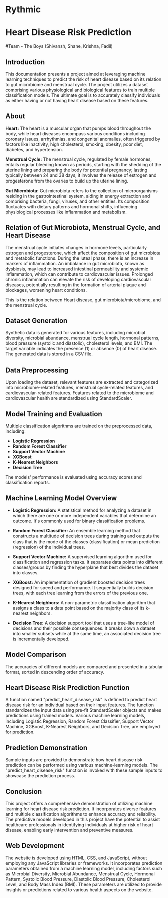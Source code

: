 # Rythmic
# Heart Disease Risk Prediction

#Team - The Boys (Shivansh, Shane, Krishna, Fadil)

## Introduction

This documentation presents a project aimed at leveraging machine learning techniques to predict the risk of heart disease based on its relation to gut microbiome and menstrual cycle. The project utilizes a dataset comprising various physiological and biological features to train multiple classification models. The ultimate goal is to accurately classify individuals as either having or not having heart disease based on these features.

## About

**Heart:** The heart is a muscular organ that pumps blood throughout the body, while heart diseases encompass various conditions including coronary issues, arrhythmias, and congenital anomalies, often triggered by factors like inactivity, high cholesterol, smoking, obesity, poor diet, diabetes, and hypertension.

**Menstrual Cycle:** The menstrual cycle, regulated by female hormones, entails regular bleeding known as periods, starting with the shedding of the uterine lining and preparing the body for potential pregnancy; lasting typically between 24 and 38 days, it involves the release of estrogen and progesterone from the ovaries to build up the uterine lining.

**Gut Microbiota:** Gut microbiota refers to the collection of microorganisms residing in the gastrointestinal system, aiding in energy extraction and comprising bacteria, fungi, viruses, and other entities. Its composition fluctuates with dietary patterns and hormonal shifts, influencing physiological processes like inflammation and metabolism.

## Relation of Gut Microbiota, Menstrual Cycle, and Heart Disease

The menstrual cycle initiates changes in hormone levels, particularly estrogen and progesterone, which affect the composition of gut microbiota and metabolic functions. During the luteal phase, there is an increase in markers of inflammation. An imbalance in gut microbiota, known as dysbiosis, may lead to increased intestinal permeability and systemic inflammation, which can contribute to cardiovascular issues. Prolonged chronic inflammation can elevate the risk of developing cardiovascular diseases, potentially resulting in the formation of arterial plaque and blockages, worsening heart conditions.

This is the relation between Heart disease, gut microbiota/microbiome, and the menstrual cycle.

## Dataset Generation

Synthetic data is generated for various features, including microbial diversity, microbial abundance, menstrual cycle length, hormonal patterns, blood pressure (systolic and diastolic), cholesterol levels, and BMI. The target variable indicates the presence (1) or absence (0) of heart disease. The generated data is stored in a CSV file.

## Data Preprocessing

Upon loading the dataset, relevant features are extracted and categorized into microbiome-related features, menstrual cycle-related features, and cardiovascular-related features. Features related to the microbiome and cardiovascular health are standardized using StandardScaler.

## Model Training and Evaluation

Multiple classification algorithms are trained on the preprocessed data, including:

- **Logistic Regression**
- **Random Forest Classifier**
- **Support Vector Machine**
- **XGBoost**
- **K-Nearest Neighbors**
- **Decision Tree**

The models' performance is evaluated using accuracy scores and classification reports.

## Machine Learning Model Overview

- **Logistic Regression:** A statistical method for analyzing a dataset in which there are one or more independent variables that determine an outcome. It's commonly used for binary classification problems.

- **Random Forest Classifier:** An ensemble learning method that constructs a multitude of decision trees during training and outputs the class that is the mode of the classes (classification) or mean prediction (regression) of the individual trees.

- **Support Vector Machine:** A supervised learning algorithm used for classification and regression tasks. It separates data points into different classes/groups by finding the hyperplane that best divides the dataset into classes.

- **XGBoost:** An implementation of gradient boosted decision trees designed for speed and performance. It sequentially builds decision trees, with each tree learning from the errors of the previous one.

- **K-Nearest Neighbors:** A non-parametric classification algorithm that assigns a class to a data point based on the majority class of its k-nearest neighbors.

- **Decision Tree:** A decision support tool that uses a tree-like model of decisions and their possible consequences. It breaks down a dataset into smaller subsets while at the same time, an associated decision tree is incrementally developed.

## Model Comparison

The accuracies of different models are compared and presented in a tabular format, sorted in descending order of accuracy.

## Heart Disease Risk Prediction Function

A function named "predict_heart_disease_risk" is defined to predict heart disease risk for an individual based on their input features. The function standardizes the input data using pre-fit StandardScaler objects and makes predictions using trained models. Various machine learning models, including Logistic Regression, Random Forest Classifier, Support Vector Machine, XGBoost, K-Nearest Neighbors, and Decision Tree, are employed for prediction.

## Prediction Demonstration

Sample inputs are provided to demonstrate how heart disease risk prediction can be performed using various machine-learning models. The "predict_heart_disease_risk" function is invoked with these sample inputs to showcase the prediction process.

## Conclusion

This project offers a comprehensive demonstration of utilizing machine learning for heart disease risk prediction. It incorporates diverse features and multiple classification algorithms to enhance accuracy and reliability. The predictive models developed in this project have the potential to assist healthcare professionals in identifying individuals at higher risk of heart disease, enabling early intervention and preventive measures.

## Web Development

The website is developed using HTML, CSS, and JavaScript, without employing any JavaScript libraries or frameworks. It incorporates prediction parameters obtained from a machine learning model, including factors such as Microbial Diversity, Microbial Abundance, Menstrual Cycle, Hormonal Pattern, Systolic Blood Pressure, Diastolic Blood Pressure, Cholesterol Level, and Body Mass Index (BMI). These parameters are utilized to provide insights or predictions related to various health aspects on the website.
